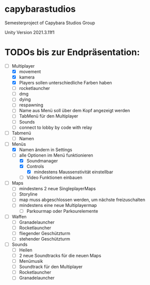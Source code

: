 # capybarastudios
Semesterproject of Capybara Studios Group

Unity Version
2021.3.11f1

# TODOs bis zur Endpräsentation:
- [ ] Multiplayer
  - [x] movement
  - [x] kamera
  - [x] Players sollen unterschiedliche Farben haben
  - [ ] rocketlauncher
  - [ ] dmg
  - [ ] dying
  - [ ] respawning
  - [ ] Name aus Menü soll über dem Kopf angezeigt werden
  - [ ] TabMenü für den Multiplayer
  - [ ] Sounds
  - [ ] connect to lobby by code with relay

- [ ] Tabmenü
   - [ ] Namen

- [ ] Menüs
  - [x] Namen ändern in Settings
  - [ ] alle Optionen im Menü funktionieren
    - [x] Soundmanager
    - [x] Controls 
      - [x] mindestens Maussenstivität einstellbar
    - [ ] Video Funktionen einbauen

- [ ] Maps
  - [ ] mindestens 2 neue SingleplayerMaps
  - [ ] Storyline
  - [ ] map muss abgeschlossen werden, um nächste freizuschalten
  - [ ] mindestens eine neue Multiplayermap
    - [ ] Parkourmap oder Parkourelemente

- [ ] Waffen
  - [ ] Granadelauncher
  - [ ] Rocketlauncher
  - [ ] fliegender Geschützturm
  - [ ] stehender Geschützturm

- [ ] Sounds
  - [ ] Heilen
  - [ ] 2 neue Soundtracks für die neuen Maps
  - [ ] Menümusik
  - [ ] Soundtrack für den Multiplayer
  - [ ] Rocketlauncher
  - [ ] Granadelauncher
